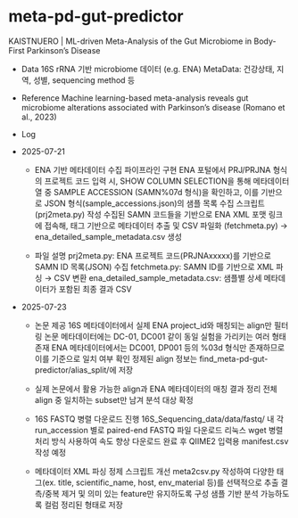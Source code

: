 # meta-pd-gut-predictor
KAISTNUERO | ML-driven Meta-Analysis of the Gut Microbiome in Body-First Parkinson’s Disease

- Data
16S rRNA 기반 microbiome 데이터 (e.g. ENA)
MetaData: 건강상태, 지역, 성별, sequencing method 등

- Reference
Machine learning-based meta-analysis reveals gut microbiome alterations associated with Parkinson’s disease (Romano et al., 2023)

- Log
* 2025-07-21
    - ENA 기반 메타데이터 수집 파이프라인 구현
        ENA 포털에서 PRJ/PRJNA 형식의 프로젝트 코드 입력 시, SHOW COLUMN SELECTION을 통해 메타데이터 열 중 SAMPLE ACCESSION (SAMN%07d 형식)을 확인하고, 이를 기반으로 JSON 형식(sample_accessions.json)의 샘플 목록 수집 스크립트(prj2meta.py) 작성
        수집된 SAMN 코드들을 기반으로 ENA XML 포맷 링크에 접속해, 태그 기반으로 메타데이터 추출 및 CSV 파일화 (fetchmeta.py) → ena_detailed_sample_metadata.csv 생성

    - 파일 설명
        prj2meta.py: ENA 프로젝트 코드(PRJNAxxxxx)를 기반으로 SAMN ID 목록(JSON) 수집
        fetchmeta.py: SAMN ID를 기반으로 XML 파싱 → CSV 변환
        ena_detailed_sample_metadata.csv: 샘플별 상세 메타데이터가 포함된 최종 결과 CSV

* 2025-07-23
    - 논문 제공 16S 메타데이터에서 실제 ENA project_id와 매칭되는 align만 필터링
        논문 메타데이터에는 DC-01, DC001 같이 동일 실험을 가리키는 여러 형태 존재
        ENA 메타데이터에서는 DC001, DP001 등의 %03d 형식만 존재하므로 이를 기준으로 일치 여부 확인
        정제된 align 정보는 find_meta-pd-gut-predictor/alias_split/에 저장

    - 실제 논문에서 활용 가능한 align과 ENA 메타데이터의 매칭 결과 정리
        전체 align 중 일치하는 subset만 남겨 분석 대상 확정

    - 16S FASTQ 병렬 다운로드 진행
        16S_Sequencing_data/data/fastq/ 내 각 run_accession 별로 paired-end FASTQ 파일 다운로드
        리눅스 wget 병렬 처리 방식 사용하여 속도 향상
        다운로드 완료 후 QIIME2 입력용 manifest.csv 작성 예정

    - 메타데이터 XML 파싱 정제 스크립트 개선
        meta2csv.py 작성하여 다양한 태그(ex. title, scientific_name, host, env_material 등)를 선택적으로 추출
        결측/중복 제거 및 의미 있는 feature만 유지하도록 구성
        샘플 기반 분석 가능하도록 컬럼 정리된 형태로 저장